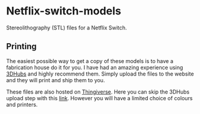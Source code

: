 # Netflix-switch-models

Stereolithography (STL) files for a Netflix Switch.

## Printing

The easiest possible way to get a copy of these models is to have a fabrication house do it for you. I have had an amazing experience using [3DHubs](https://www.3dhubs.com/) and highly recommend them. Simply upload the files to the website and they will print and ship them to you.

These files are also hosted on [Thingiverse](http://www.thingiverse.com/thing:1743817). Here you can skip the 3DHubs upload step with this [link](http://www.thingiverse.com/apps/3d-print-with-3d-hubs/run?thing_id=1743817/apps). However you will have a limited choice of colours and printers.
